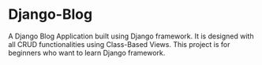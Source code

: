 # Django-Blog
A Django Blog Application built using Django framework. It is designed with all CRUD functionalities using Class-Based Views. This project is for beginners who want to learn Django framework.
